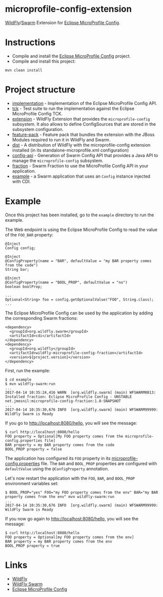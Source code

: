 # microprofile-config-extension

[WildFly][wildfly]/[Swarm][swarm] Extension for [Eclipse MicroProfile Config][microprofile-config].

# Instructions

* Compile and install the [Eclipse MicroProfile Config][microprofile-config] project.
* Compile and install this project:

```
mvn clean install
```

# Project structure

* [implementation](implementation/) - Implementation of the Eclipse MicroProfile Config API.
* [tck](tck/) - Test suite to run the implementation against the Eclipse MicroProfile Config TCK.
* [extension](extension/) - WildFly Extension that provides the `microprofile-config` subsystem. It also allows to define ConfigSources that are stored in the subsystem configuration.
* [feature-pack](feature-pack/) - Feature pack that bundles the extension with the JBoss Modules required to run it in WildFly and Swarm.
* [dist](dist/) - A distribution of WildFly with the microprofile-config extension installed (in its standalone-microprofile.xml configuration)
* [config-api](config-api/) - Generation of Swarm Config API that provides a Java API to manage the `microprofile-config` subsystem.
* [fraction](fraction/) - Swarm Fraction to use the MicroProfile Config API in your application.
* [example](example/) - a Swarm application that uses an `Config` instance injected with CDI.

# Example

Once this project has been installed, go to the `example` directory to run the example.


The Web endpoint is using the Eclipse MicroProfile Config to read the value of the `FOO_BAR` property:

```
@Inject
Config config;

@Inject
@ConfigProperty(name = "BAR", defaultValue = "my BAR property comes from the code")
String bar;

@Inject
@ConfigProperty(name = "BOOL_PROP", defaultValue = "no")
boolean boolProp;

...
Optional<String> foo = config.getOptionalValue("FOO", String.class);
...

```

The Eclipse MicroProfile Config can be used by the application by adding the corresponding Swarm fractions:

```
<dependency>
  <groupId>org.wildfly.swarm</groupId>
  <artifactId>cdi</artifactId>
</dependency>
<dependency>
  <groupId>org.wildfly</groupId>
  <artifactId>wildfly-microprofile-config-fraction</artifactId>
  <version>${project.version}</version>
</dependency>
```

First, run the example:

```
$ cd example
$ mvn wildfly-swarm:run
...
2017-04-14 10:35:24,416 WARN  [org.wildfly.swarm] (main) WFSWARM0013: Installed fraction: Eclipse MicroProfile Config - UNSTABLE        net.jmesnil:microprofile-config-fraction:1.0-SNAPSHOT
...
2017-04-14 10:35:30,676 INFO  [org.wildfly.swarm] (main) WFSWARM99999: WildFly Swarm is Ready
```


If you go to [http://localhost:8080/hello](http://localhost:8080/hello), you will see the message:

```
$ curl http://localhost:8080/hello
FOO property = Optional[My FOO property comes from the microprofile-config.properties file]
BAR property = my BAR property comes from the code
BOOL_PROP property = false
```

The application has configured its `FOO` property in its [microprofile-config.properties](example/src/main/resources/META-INF/microprofile-config.properties) file.
The `BAR` and `BOOL_PROP` properties are configured with `defaultValue` using the `@ConfigProperty` annotation.

Let's now restart the application with the `FOO`, `BAR`, and `BOOL_PROP` environment variables set:

```
$ BOOL_PROP="yes" FOO="my FOO property comes from the env" BAR="my BAR property comes from the env" mvn wildfly-swarm:run
...
2017-04-14 10:35:30,676 INFO  [org.wildfly.swarm] (main) WFSWARM99999: WildFly Swarm is Ready
```

If you now go again to [http://localhost:8080/hello](http://localhost:8080/hello), you will see the message:

```
$ curl http://localhost:8080/hello
FOO property = Optional[my FOO property comes from the env]
BAR property = my BAR property comes from the env
BOOL_PROP property = true
```

# Links

* [WildFly][wildfly]
* [WildFly Swarm][swarm]
* [Eclipse MicroProfile Config][microprofile-config]


[wildfly]: https://wildlfy.org/
[swarm]: http://wildfly-swarm.io/
[microprofile-config]: https://github.com/eclipse/microprofile-config/
